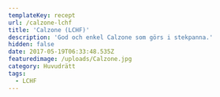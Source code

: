 ```yaml
---
templateKey: recept
url: /calzone-lchf
title: 'Calzone (LCHF)'
description: 'God och enkel Calzone som görs i stekpanna.'
hidden: false
date: 2017-05-19T06:33:48.535Z
featuredimage: /uploads/Calzone.jpg
category: Huvudrätt
tags:
  - LCHF
---
```

